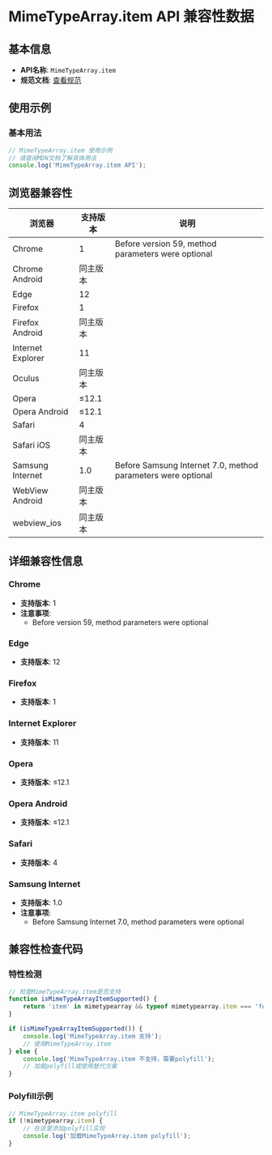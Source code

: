 # MimeTypeArray.item API 兼容性数据

## 基本信息

- **API名称**: `MimeTypeArray.item`
- **规范文档**: [查看规范](https://html.spec.whatwg.org/multipage/system-state.html#dom-mimetypearray-item)

## 使用示例

### 基本用法

```javascript
// MimeTypeArray.item 使用示例
// 请查阅MDN文档了解具体用法
console.log('MimeTypeArray.item API');
```

## 浏览器兼容性

| 浏览器 | 支持版本 | 说明 |
|--------|----------|------|
| Chrome | 1 | Before version 59, method parameters were optional |
| Chrome Android | 同主版本 |  |
| Edge | 12 |  |
| Firefox | 1 |  |
| Firefox Android | 同主版本 |  |
| Internet Explorer | 11 |  |
| Oculus | 同主版本 |  |
| Opera | ≤12.1 |  |
| Opera Android | ≤12.1 |  |
| Safari | 4 |  |
| Safari iOS | 同主版本 |  |
| Samsung Internet | 1.0 | Before Samsung Internet 7.0, method parameters were optional |
| WebView Android | 同主版本 |  |
| webview_ios | 同主版本 |  |

## 详细兼容性信息

### Chrome

- **支持版本**: 1
- **注意事项**:
  - Before version 59, method parameters were optional

### Edge

- **支持版本**: 12

### Firefox

- **支持版本**: 1

### Internet Explorer

- **支持版本**: 11

### Opera

- **支持版本**: ≤12.1

### Opera Android

- **支持版本**: ≤12.1

### Safari

- **支持版本**: 4

### Samsung Internet

- **支持版本**: 1.0
- **注意事项**:
  - Before Samsung Internet 7.0, method parameters were optional

## 兼容性检查代码

### 特性检测

```javascript
// 检查MimeTypeArray.item是否支持
function isMimeTypeArrayItemSupported() {
    return 'item' in mimetypearray && typeof mimetypearray.item === 'function';
}

if (isMimeTypeArrayItemSupported()) {
    console.log('MimeTypeArray.item 支持');
    // 使用MimeTypeArray.item
} else {
    console.log('MimeTypeArray.item 不支持，需要polyfill');
    // 加载polyfill或使用替代方案
}
```

### Polyfill示例

```javascript
// MimeTypeArray.item polyfill
if (!mimetypearray.item) {
    // 在这里添加polyfill实现
    console.log('加载MimeTypeArray.item polyfill');
}
```

